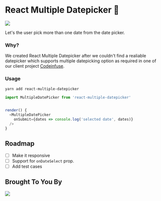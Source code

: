 # React Multiple Datepicker 📅 
![](https://raw.githubusercontent.com/codeinfuse/react-multiple-datepicker/master/demo/react-multiple-datepicker-screenshot.png)

Let's the user pick more than one date from the date picker.

### Why?
We created React Multiple Datepicker after we couldn't find a realiable datepicker which supports multiple datepicking option as required in one of our client project [Codeinfuse](https://www.codeinfuse.com).

### Usage 
```
yarn add react-multiple-datepicker
```

```javascript
import MultipleDatePicker from 'react-multiple-datepicker'


render() {
  <MultipleDatePicker
    onSubmit={dates => console.log('selected date', dates)}
  />
}
```

## Roadmap 
- [ ] Make it responsive
- [ ] Support for `onDateSelect` prop. 
- [ ] Add test cases

## Brought To You By
[![](https://www.codeinfuse.com/images/codeinfuse-logo.svg)](https://www.codeinfuse.com)